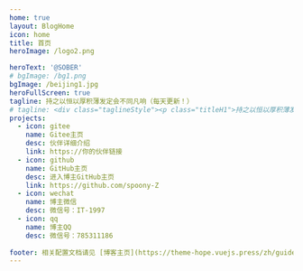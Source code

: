 ```yaml
---
home: true
layout: BlogHome
icon: home
title: 首页
heroImage: /logo2.png

heroText: '@SOBER'
# bgImage: /bg1.png
bgImage: /beijing1.jpg
heroFullScreen: true
tagline: 持之以恒以厚积薄发定会不同凡响（每天更新！）
# tagline: <div class="taglineStyle"><p class="titleH1">持之以恒以厚积薄发定会不同凡响（每天更新！）</p><a href="/spoony-z/learning-notes/"><button class="gradient">进入主页 💡</button></a><button class="infoStyle">作者介绍 ✨</button> <div class="home-bottom"> <div class="home-svg"><svg t="1682499198580" class="icon" viewBox="0 0 1024 1024" version="1.1" xmlns="http://www.w3.org/2000/svg" p-id="2600" width="200" height="200"><path d="M512 1024C229.222 1024 0 794.778 0 512S229.222 0 512 0s512 229.222 512 512-229.222 512-512 512z m259.149-568.883h-290.74a25.293 25.293 0 0 0-25.292 25.293l-0.026 63.206c0 13.952 11.315 25.293 25.267 25.293h177.024c13.978 0 25.293 11.315 25.293 25.267v12.646a75.853 75.853 0 0 1-75.853 75.853h-240.23a25.293 25.293 0 0 1-25.267-25.293V417.203a75.853 75.853 0 0 1 75.827-75.853h353.946a25.293 25.293 0 0 0 25.267-25.292l0.077-63.207a25.293 25.293 0 0 0-25.268-25.293H417.152a189.62 189.62 0 0 0-189.62 189.645V771.15c0 13.977 11.316 25.293 25.294 25.293h372.94a170.65 170.65 0 0 0 170.65-170.65V480.384a25.293 25.293 0 0 0-25.293-25.267z" fill="#C71D23" p-id="2601"></path></svg></div><div class="home-svg"><svg t="1682499378141" class="icon" viewBox="0 0 1024 1024" version="1.1" xmlns="http://www.w3.org/2000/svg" p-id="5977" width="200" height="200"><path d="M512 512m-512 0a512 512 0 1 0 1024 0 512 512 0 1 0-1024 0Z" fill="#161614" p-id="5978"></path><path d="M411.306667 831.146667c3.413333-5.12 6.826667-10.24 6.826666-11.946667v-69.973333c-105.813333 22.186667-128-44.373333-128-44.373334-17.066667-44.373333-42.666667-56.32-42.666666-56.32-34.133333-23.893333 3.413333-23.893333 3.413333-23.893333 37.546667 3.413333 58.026667 39.253333 58.026667 39.253333 34.133333 58.026667 88.746667 40.96 110.933333 32.426667 3.413333-23.893333 13.653333-40.96 23.893333-51.2-85.333333-10.24-174.08-42.666667-174.08-187.733333 0-40.96 15.36-75.093333 39.253334-102.4-3.413333-10.24-17.066667-47.786667 3.413333-100.693334 0 0 32.426667-10.24 104.106667 39.253334 30.72-8.533333 63.146667-11.946667 95.573333-11.946667 32.426667 0 64.853333 5.12 95.573333 11.946667 73.386667-49.493333 104.106667-39.253333 104.106667-39.253334 20.48 52.906667 8.533333 90.453333 3.413333 100.693334 23.893333 27.306667 39.253333 59.733333 39.253334 102.4 0 145.066667-88.746667 177.493333-174.08 187.733333 13.653333 11.946667 25.6 34.133333 25.6 69.973333v104.106667c0 3.413333 1.706667 6.826667 6.826666 11.946667 5.12 6.826667 3.413333 18.773333-3.413333 23.893333-3.413333 1.706667-6.826667 3.413333-10.24 3.413333h-174.08c-10.24 0-17.066667-6.826667-17.066667-17.066666 0-5.12 1.706667-8.533333 3.413334-10.24z" fill="#FFFFFF" p-id="5979"></path></svg></div> <div class="home-svg-vue"><svg t="1682499432084" class="icon" viewBox="0 0 1024 1024" version="1.1" xmlns="http://www.w3.org/2000/svg" p-id="6976" width="200" height="200"><path d="M615.6 123.6h165.5L512 589.7 242.9 123.6H63.5L512 900.4l448.5-776.9z" fill="#41B883" p-id="6977"></path><path d="M781.1 123.6H615.6L512 303 408.4 123.6H242.9L512 589.7z" fill="#34495E" p-id="6978"></path></svg></div><div class="home-svg-vue"><svg t="1682499488791" class="icon" viewBox="0 0 1024 1024" version="1.1" xmlns="http://www.w3.org/2000/svg" p-id="8822" width="200" height="200"><path d="M558.08 472.064c48.128 53.248-13.312 103.424-13.312 103.424s119.808-61.44 65.536-139.264c-51.2-71.68-91.136-107.52 122.88-232.448 0 1.024-335.872 86.016-175.104 268.288" fill="#FF0000" p-id="8823"></path><path d="M610.304 5.12s101.376 101.376-96.256 258.048C356.352 389.12 478.208 460.8 514.048 543.744 420.864 459.776 354.304 386.048 399.36 317.44 463.872 216.064 651.264 166.912 610.304 5.12" fill="#FF0000" p-id="8824"></path><path d="M720.896 757.76c183.296-95.232 98.304-188.416 39.936-175.104-15.36 3.072-21.504 5.12-21.504 5.12s5.12-8.192 16.384-11.264c117.76-40.96 207.872 120.832-37.888 186.368-1.024 0 2.048-3.072 3.072-5.12m-337.92 38.912s-37.888 21.504 26.624 29.696c76.8 8.192 117.76 8.192 202.752-8.192 0 0 23.552 15.36 53.248 26.624-191.488 80.896-433.152-5.12-282.624-48.128m-23.552-106.496s-43.008 31.744 23.552 37.888c82.944 8.192 149.504 10.24 261.12-13.312 0 0 16.384 16.384 40.96 24.576-231.424 68.608-490.496 5.12-325.632-49.152" fill="#6699FF" p-id="8825"></path><path d="M811.008 876.544s27.648 23.552-31.744 40.96c-111.616 34.816-460.8 45.056-558.08 2.048-34.816-15.36 31.744-35.84 51.2-40.96 21.504-5.12 34.816-3.072 34.816-3.072-38.912-28.672-251.904 52.224-107.52 75.776 390.144 62.464 712.704-28.672 611.328-74.752M400.384 578.56s-178.176 43.008-63.488 56.32c49.152 6.144 146.432 5.12 235.52-3.072 73.728-6.144 147.456-19.456 147.456-19.456s-26.624 11.264-45.056 24.576c-181.248 48.128-530.432 26.624-430.08-23.552 88.064-39.936 155.648-34.816 155.648-34.816" fill="#6699FF" p-id="8826"></path><path d="M418.816 1015.808c176.128 11.264 446.464-6.144 453.632-90.112 0 0-13.312 31.744-146.432 56.32-150.528 27.648-336.896 24.576-446.464 6.144 2.048 1.024 24.576 20.48 139.264 27.648" fill="#6699FF" p-id="8827"></path></svg></div><div class="home-svg-vue"><svg t="1682499514896" class="icon" viewBox="0 0 1024 1024" version="1.1" xmlns="http://www.w3.org/2000/svg" p-id="9485" width="200" height="200"><path d="M117.149737 906.850263V117.160081h789.690182v789.690182z m148.521374-641.706667v492.533657h248.873374V367.843556h145.025293v389.906101h98.735321V265.143596z" fill="#CB3837" p-id="9486"></path></svg></div><div class="home-svg-vue"><svg t="1682499548786" class="icon" viewBox="0 0 1024 1024" version="1.1" xmlns="http://www.w3.org/2000/svg" p-id="10563" width="200" height="200"><path d="M145.6 0C100.8 0 64 36.8 64 81.6v860.8C64 987.2 100.8 1024 145.6 1024h732.8c44.8 0 81.6-36.8 81.6-81.6V324.8L657.6 0h-512z" fill="#E34221" p-id="10564"></path><path d="M960 326.4v16H755.2s-100.8-20.8-99.2-108.8c0 0 4.8 92.8 97.6 92.8H960z" fill="#DC3119" p-id="10565"></path><path d="M657.6 0v233.6c0 25.6 17.6 92.8 97.6 92.8H960L657.6 0z" fill="#FFFFFF" p-id="10566"></path><path d="M304 784h-54.4v67.2c0 6.4-4.8 11.2-11.2 11.2-6.4 0-12.8-4.8-12.8-11.2V686.4c0-9.6 8-17.6 17.6-17.6H304c38.4 0 59.2 25.6 59.2 57.6S340.8 784 304 784z m-3.2-94.4h-51.2v73.6h51.2c22.4 0 38.4-16 38.4-36.8 0-22.4-16-36.8-38.4-36.8zM480 784h-54.4v67.2c0 6.4-4.8 11.2-11.2 11.2-6.4 0-11.2-4.8-11.2-11.2V686.4c0-9.6 6.4-17.6 16-17.6H480c38.4 0 59.2 25.6 59.2 57.6S518.4 784 480 784z m-3.2-94.4h-49.6v73.6h49.6c22.4 0 38.4-16 38.4-36.8 0-22.4-16-36.8-38.4-36.8z m225.6 0h-52.8v161.6c0 6.4-4.8 11.2-11.2 11.2-6.4 0-12.8-4.8-12.8-11.2V689.6h-51.2c-6.4 0-11.2-4.8-11.2-11.2 0-4.8 4.8-9.6 11.2-9.6h128c6.4 0 11.2 4.8 11.2 11.2 0 4.8-4.8 9.6-11.2 9.6z" fill="#FFFFFF" p-id="10567"></path></svg></div></div></div>
projects:
  - icon: gitee
    name: Gitee主页
    desc: 伙伴详细介绍
    link: https://你的伙伴链接
  - icon: github
    name: GitHub主页
    desc: 进入博主GitHub主页
    link: https://github.com/spoony-Z
  - icon: wechat
    name: 博主微信
    desc: 微信号：IT-1997
  - icon: qq
    name: 博主QQ
    desc: 微信号：785311186
    
footer: 相关配置文档请见 [博客主页](https://theme-hope.vuejs.press/zh/guide/blog/home/)。
---
```

<!-- 
projects:
  - icon: project
    name: 项目名称
    desc: 项目详细描述
    link: https://你的项目链接

  - icon: link
    name: 链接名称
    desc: 链接详细描述
    link: https://链接地址

  - icon: book
    name: 书籍名称
    desc: 书籍详细描述
    link: https://你的书籍链接

  - icon: article
    name: 文章名称
    desc: 文章详细描述
    link: https://你的文章链接

  - icon: friend
    name: 伙伴名称
    desc: 伙伴详细介绍
    link: https://你的伙伴链接

    - icon: /logo.svg
    name: 自定义项目
    desc: 自定义详细介绍
    -->






 





